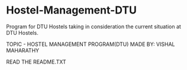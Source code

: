 # Hostel-Management-DTU
Program for DTU Hostels taking in consideration the current situation at DTU Hostels.

TOPIC - HOSTEL MANAGEMENT PROGRAM(DTU)
MADE BY: VISHAL MAHARATHY

READ THE README.TXT
